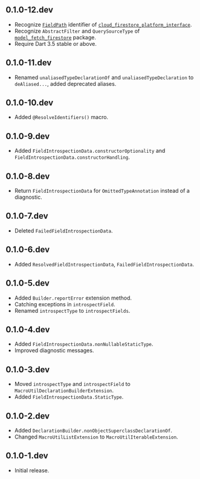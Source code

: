 ## 0.1.0-12.dev

* Recognize [`FieldPath`](https://pub.dev/documentation/cloud_firestore_platform_interface/latest/cloud_firestore_platform_interface/FieldPath-class.html) identifier of [`cloud_firestore_platform_interface`](https://pub.dev/packages/cloud_firestore_platform_interface).
* Recognize `AbstractFilter` and `QuerySourceType` of [`model_fetch_firestore`](https://pub.dev/packages/model_fetch_firestore) package.
* Require Dart 3.5 stable or above.

## 0.1.0-11.dev

* Renamed `unaliasedTypeDeclarationOf` and `unaliasedTypeDeclaration` to `deAliased...`, added deprecated aliases.

## 0.1.0-10.dev

* Added `@ResolveIdentifiers()` macro.

## 0.1.0-9.dev

* Added `FieldIntrospectionData.constructorOptionality` and `FieldIntrospectionData.constructorHandling`.

## 0.1.0-8.dev

* Return `FieldIntrospectionData` for `OmittedTypeAnnotation` instead of a diagnostic.

## 0.1.0-7.dev

* Deleted `FailedFieldIntrospectionData`.

## 0.1.0-6.dev

* Added `ResolvedFieldIntrospectionData`, `FailedFieldIntrospectionData`.

## 0.1.0-5.dev

* Added `Builder.reportError` extension method.
* Catching exceptions in `introspectField`.
* Renamed `introspectType` to `introspectFields`.

## 0.1.0-4.dev

* Added `FieldIntrospectionData.nonNullableStaticType`.
* Improved diagnostic messages.

## 0.1.0-3.dev

* Moved `introspectType` and `introspectField` to `MacroUtilDeclarationBuilderExtension`.
* Added `FieldIntrospectionData.StaticType`.

## 0.1.0-2.dev

* Added `DeclarationBuilder.nonObjectSuperclassDeclarationOf`.
* Changed `MacroUtilListExtension` to `MacroUtilIterableExtension`.

## 0.1.0-1.dev

* Initial release.
